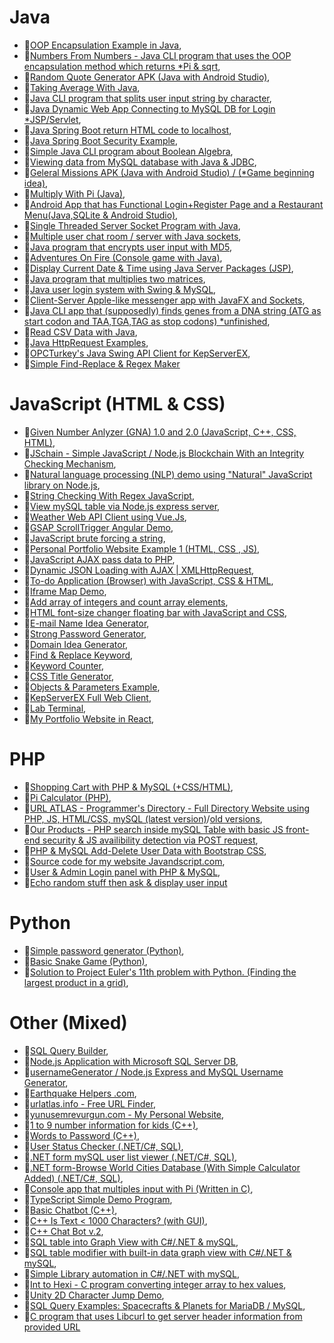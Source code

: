 
# Java
- 💾[OOP Encapsulation Example in Java](https://github.com/yunusemrejr/Java-Encapsulation-Example),
- 💾[Numbers From Numbers - Java CLI program that uses the OOP encapsulation method which returns *Pi & sqrt](https://github.com/yunusemrejr/Java-Numbers-From-Numbers-OOP),
- 💾[Random Quote Generator APK (Java with Android Studio)](https://github.com/yunusemrejr/Random-Quote-Generator-APK),
- 💾[Taking Average With Java](https://github.com/yunusemrejr/Taking-Average-With-Java),
- 💾[Java CLI program that splits user input string by character](https://github.com/yunusemrejr/Java-Split-Input-by-Char-and-Count),
- 💾[Java Dynamic Web App Connecting to MySQL DB for Login *JSP/Servlet](https://github.com/yunusemrejr/Java-JSP-Servlet-Login-Page-MySQL),
- 💾[Java Spring Boot return HTML code to localhost](https://github.com/yunusemrejr/Spring-Boot-Hello-HTML-Response),
- 💾[Java Spring Boot Security Example](https://github.com/yunusemrejr/SpringSecurityDemo),
- 💾[Simple Java CLI program about Boolean Algebra](https://github.com/yunusemrejr/JavaBooleanAlgebraToolCLI),
- 💾[Viewing data from MySQL database with Java & JDBC](https://github.com/yunusemrejr/Java-MySQL-Table-View),
- 💾[Geleral Missions APK (Java with Android Studio) / (*Game beginning idea)](https://github.com/yunusemrejr/Android-App-Simple-Game-Beginning),
- 💾[Multiply With Pi (Java)](https://github.com/yunusemrejr/Java-Code-That-Multiplies-Your-Input-With-Pi),
- 💾[Android App that has Functional Login+Register Page and a Restaurant Menu(Java,SQLite & Android Studio)](https://github.com/yunusemrejr/Android-App-Register-Login-SQLite),
- 💾[Single Threaded Server Socket Program with Java](https://github.com/yunusemrejr/Java-Single-Threaded-Server-Socket-Programming),
- 💾[Multiple user chat room / server with Java sockets](https://github.com/yunusemrejr/Multi-User-Java-Chat-Room),
- 💾[Java program that encrypts user input with MD5](https://github.com/yunusemrejr/MD5-String-Hasher-Java),
- 💾[Adventures On Fire (Console game with Java)](https://github.com/yunusemrejr/AdventuresOnFire),
- 💾[Display Current Date & Time using Java Server Packages (JSP)](https://github.com/yunusemrejr/JSP-Display-Date),
- 💾[Java program that multiplies two matrices](https://github.com/yunusemrejr/Matrix-Multiplication-Java),
- 💾[Java user login system with Swing & MySQL](https://github.com/yunusemrejr/Java-Swing-MySQL-Login),
- 💾[Client-Server Apple-like messenger app with JavaFX and Sockets](https://github.com/yunusemrejr/JavaFX-Chat),
- 💾[Java CLI app that (supposedly) finds genes from a DNA string (ATG as start codon and TAA,TGA,TAG as stop codons) *unfinished](https://github.com/yunusemrejr/Java-DNA-unfinished/blob/main/Main.java),
- 💾[Read CSV Data with Java](https://github.com/yunusemrejr/CSV-Read-Data-Java),
- 💾[Java HttpRequest Examples](https://github.com/yunusemrejr/JavaHttpRequestExamples),
- 💾[OPCTurkey's Java Swing API Client for KepServerEX](https://github.com/yunusemrejr/OPCTurkey_KepServerEX-Desktop-API-Client),
- 💾[Simple Find-Replace & Regex Maker](https://github.com/yunusemrejr/Java-Simple-Find-Replace-and-Regex-Maker)

# JavaScript (HTML & CSS)
- 💾[Given Number Anlyzer (GNA) 1.0 and 2.0 (JavaScript, C++, CSS, HTML)](https://github.com/yunusemrejr/Given-Number-Anlyzer-GNA-1.0-and-2.0-JavaScript-C-CSS-HTML-),
- 💾[JSchain - Simple JavaScript / Node.js Blockchain With an Integrity Checking Mechanism](https://github.com/yunusemrejr/JSchain---Simple-JavaScript-Node.js-Blockchain-With-an-Integrity-Checking-Mechanism),
- 💾[Natural language processing (NLP) demo using "Natural" JavaScript library on Node.js](https://github.com/yunusemrejr/NLP-With-Natural-JS),
- 💾[String Checking With Regex JavaScript](https://github.com/yunusemrejr/String-Check-REGEX-JS),
- 💾[View mySQL table via Node.js express server](https://github.com/yunusemrejr/NodeJS-View-mySQL-Table),
- 💾[Weather Web API Client using Vue.Js](https://github.com/yunusemrejr/Vue-Js-Weather-App),
- 💾[GSAP ScrollTrigger Angular Demo](https://github.com/yunusemrejr/Moving-Labels-Frontend-Demo-GSAP-ScrollTrigger-and-Angular),
- 💾[JavaScript brute forcing a string](https://github.com/yunusemrejr/Brute-Forcing-A-JS-String),
- 💾[Personal Portfolio Website Example 1 (HTML, CSS , JS)](https://github.com/yunusemrejr/YEVJR-CYOU),
- 💾[JavaScript AJAX pass data to PHP](https://github.com/yunusemrejr/JavaScript-AJAX-pass-data-to-PHP),
- 💾[Dynamic JSON Loading with AJAX | XMLHttpRequest](https://github.com/yunusemrejr/Dynamic-JSON-Loading-with-AJAX-XMLHttpRequest),
- 💾[To-do Application (Browser) with JavaScript, CSS & HTML](https://github.com/yunusemrejr/to-do-app-JS),
- 💾[Iframe Map Demo](https://github.com/yunusemrejr/iframe-map-demo-html),
- 💾[Add array of integers and count array elements](https://github.com/yunusemrejr/JS_add_array_integers_and_count), 
- 💾[HTML font-size changer floating bar with JavaScript and CSS](https://github.com/yunusemrejr/JS-webpage-font-size-changer),
- 💾[E-mail Name Idea Generator](https://github.com/yunusemrejr/emailnamegenerator),
- 💾[Strong Password Generator](https://github.com/yunusemrejr/strongpasswordgenerator),
- 💾[Domain Idea Generator](https://github.com/yunusemrejr/domainideagenerator),
- 💾[Find & Replace Keyword](https://github.com/yunusemrejr/findandreplacekw),
- 💾[Keyword Counter](https://github.com/yunusemrejr/keywordcounterJS),
- 💾[CSS Title Generator](https://github.com/yunusemrejr/css-title-generator-JS),
- 💾[Objects & Parameters Example](https://github.com/yunusemrejr/javascript-objects-example-for-loop),
- 💾[KepServerEX Full Web Client](https://github.com/yunusemrejr/KepServerEX-Full-Web-API-Client),
- 💾[Lab Terminal](https://github.com/yunusemrejr/lab-gorbio),
-  💾[My Portfolio Website in React](https://github.com/yunusemrejr/yunusemrevurgunWebsiteReact),


# PHP
- 💾[Shopping Cart with PHP & MySQL (+CSS/HTML)](https://github.com/yunusemrejr/PHP-MySQL-Shopping-Cart),
- 💾[Pi Calculator (PHP)](https://github.com/yunusemrejr/PHP-Pi),
- 💾[URL ATLAS - Programmer's Directory - Full Directory Website using PHP, JS, HTML/CSS, mySQL (latest version)](https://github.com/yunusemrejr/URL-ATLAS-new)/[old versions](https://github.com/yunusemrejr/URL-ATLAS), 
- 💾[Our Products - PHP search inside mySQL Table with basic JS front-end security & JS availibility detection via POST request](https://github.com/yunusemrejr/Our-Products---PHP-search-inside-mySQL-Table-with-basic-security),
- 💾[PHP & MySQL Add-Delete User Data with Bootstrap CSS](https://github.com/yunusemrejr/PHP-Add-Delete-MySQL-new),
- 💾[Source code for my website Javandscript.com](https://github.com/yunusemrejr/javandscript.com),
- 💾[User & Admin Login panel with PHP & MySQL](https://github.com/yunusemrejr/PHP-Admin-User-Login),
- 💾[Echo random stuff then ask & display user input](https://github.com/yunusemrejr/PHP_print_stuff_and_ask_display_input)


# Python
- 💾[Simple password generator (Python)](https://github.com/yunusemrejr/Simple-password-generator-Python-),
- 💾[Basic Snake Game (Python)](https://github.com/yunusemrejr/Basic-Snake-Game),
- 💾[Solution to Project Euler's 11th problem with Python. (Finding the largest product in a grid)](https://github.com/yunusemrejr/Python-ProjectEuler-Problem-11-Find-Largest-Product-In-a-Grid),


# Other (Mixed)
- 💾[SQL Query Builder](https://github.com/yunusemrejr/SQL-Query-Builder),
- 💾[Node.js Application with Microsoft SQL Server DB](https://github.com/yunusemrejr/SQL-SERVER-NODEJS),
- 💾[usernameGenerator / Node.js Express and MySQL Username Generator](https://github.com/yunusemrejr/usernameGenerator),
- 💾[Earthquake Helpers .com](https://github.com/yunusemrejr/earthquakehelpersdotcom
),
- 💾[urlatlas.info - Free URL Finder](https://github.com/yunusemrejr/urlatlas-info-free-url-finder
),
- 💾[yunusemrevurgun.com - My Personal Website](https://github.com/yunusemrejr/yunusemrevurgun-com
),
- 💾[1 to 9 number information for kids (C++)](https://github.com/yunusemrejr/1-to-9-number-information),
- 💾[Words to Password (C++)](https://github.com/yunusemrejr/Worlds-to-Password-CPP),
- 💾[User Status Checker (.NET/C#, SQL)](https://github.com/yunusemrejr/User-Status-Checker),
- 💾[.NET form mySQL user list viewer (.NET/C#, SQL)](https://github.com/yunusemrejr/.NET-form-mySQL-user-list-viewer),
- 💾[.NET form-Browse World Cities Database (With Simple Calculator Added) (.NET/C#, SQL)](https://github.com/yunusemrejr/dotNET-Csharp-BrowseWorldDB),
- 💾[Console app that multiples input with Pi (Written in C)](https://github.com/yunusemrejr/C-program-that-multiplies-with-Pi),
- 💾[TypeScript Simple Demo Program](https://github.com/yunusemrejr/TypeScript-Simple-Demo),
- 💾[Basic Chatbot (C++)](https://github.com/yunusemrejr/Chat-Bot-With-Cpp),
- 💾[C++ Is Text < 1000 Characters? (with GUI)](https://github.com/yunusemrejr/Text-Length-1000-or-Not--),
- 💾[C++ Chat Bot v.2](https://github.com/yunusemrejr/Chat-Bot-v2-Cpp), 
- 💾[SQL table into Graph View with C#/.NET & mySQL](https://github.com/yunusemrejr/Chart-C--NET-and-SQL),
- 💾[SQL table modifier with built-in data graph view with C#/.NET & mySQL](https://github.com/yunusemrejr/C-SHARP-USER-MANAGE-data-graphs),
- 💾[Simple Library automation in C#/.NET with mySQL](https://github.com/yunusemrejr/Cs-dotNET-Library-Automation-TR),
- 💾[Int to Hexi - C program converting integer array to hex values](https://github.com/yunusemrejr/C-program-decimal-to-hexidecimal),
- 💾[Unity 2D Character Jump Demo](https://github.com/yunusemrejr/Unity-Jumping-Character-Demo),
- 💾[SQL Query Examples: Spacecrafts & Planets for MariaDB / MySQL](https://github.com/yunusemrejr/SQL-Examples-11-23-2022/blob/main/space-stuff.sql),
- 💾[C program that uses Libcurl to get server header information from provided URL](https://github.com/yunusemrejr/C_libcurl_get_server_header_from_url)

